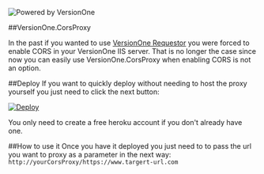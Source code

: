 ![Powered by VersionOne](https://raw.github.com/versionone/VersionOne.Requestor.NET/master/VersionOne.FeatureRequestor/images/poweredbyv1.png)

##VersionOne.CorsProxy

In the past if you wanted to use [VersionOne Requestor](https://github.com/versionone/VersionOne.Client.Requestor) you were forced to enable CORS in your VersionOne IIS server. That is no longer the case since now you can easily use VersionOne.CorsProxy when enabling CORS is not an option.

##Deploy
If you want to quickly deploy without needing to host the proxy yourself you just need to click the next button:

[![Deploy](https://www.herokucdn.com/deploy/button.png)](https://heroku.com/deploy?template=https://github.com/kunzimariano/VersionOne.CorsProxy)

You only need to create a free heroku account if you don't already have one.

##How to use it
Once you have it deployed you just need to to pass the url you want to proxy as a parameter in the next way:
`http://yourCorsProxy/https://www.targert-url.com`
